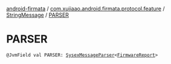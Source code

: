 [android-firmata](../../index.md) / [com.xujiaao.android.firmata.protocol.feature](../index.md) / [StringMessage](index.md) / [PARSER](./-p-a-r-s-e-r.md)

# PARSER

`@JvmField val PARSER: `[`SysexMessageParser`](../../com.xujiaao.android.firmata.protocol/-sysex-message-parser/index.md)`<`[`FirmwareReport`](../-firmware-report/index.md)`>`